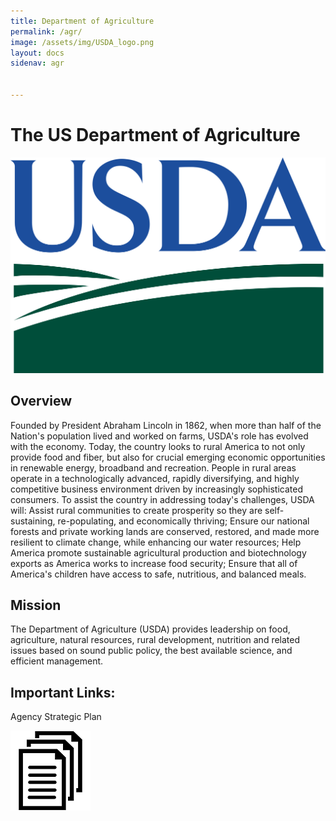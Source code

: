 ```yaml
---
title: Department of Agriculture
permalink: /agr/
image: /assets/img/USDA_logo.png
layout: docs
sidenav: agr


---
```


# The US Department of Agriculture 
![alt text](https://raw.githubusercontent.com/AminPIC/playgroundsite/master/assets/img/USDA_logo.png)
## Overview

Founded by President Abraham Lincoln in 1862, when more than half of the Nation's population lived and worked on farms, USDA's role has evolved with the economy.  Today, the country looks to rural America to not only provide food and fiber, but also for crucial emerging economic opportunities in renewable energy, broadband and recreation.  People in rural areas operate in a technologically advanced, rapidly diversifying, and highly competitive business environment driven by increasingly sophisticated consumers.  To assist the country in addressing today's challenges, USDA will: Assist rural communities to create prosperity so they are self-sustaining, re-populating, and economically thriving; Ensure our national forests and private working lands are conserved, restored, and made more resilient to climate change, while enhancing our water resources; Help America promote sustainable agricultural production and biotechnology exports as America works to increase food security; Ensure that all of America's children have access to safe, nutritious, and balanced meals.

## Mission

The Department of Agriculture (USDA) provides leadership on food, agriculture, natural resources, rural development, nutrition and related issues based on sound public policy, the best available science, and efficient management.

## Important Links:

Agency Strategic Plan

<a href="http://www.sba.gov" target="_blank"><img src="https://raw.githubusercontent.com/AminPIC/playgroundsite/master/assets/img/document_image.png" /></a>
  


